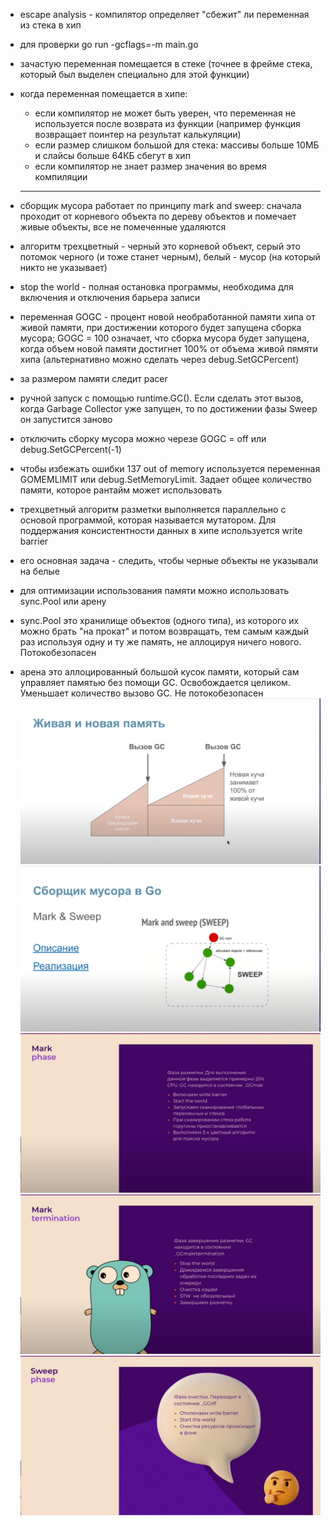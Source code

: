 - escape analysis - компилятор определяет "сбежит" ли переменная из стека в хип
- для проверки go run -gcflags=-m main.go
- зачастую переменная помещается в стеке (точнее в фрейме стека, который был выделен специально для этой функции)
- когда переменная помещается в хипе:

  - если компилятор не может быть уверен, что переменная не используется после возврата из функции (например функция возвращает поинтер на результат калькуляции)
  - если размер слишком большой для стека: массивы больше 10МБ и слайсы больше 64КБ сбегут в хип
  - если компилятор не знает размер значения во время компиляции
  <hr>

- сборщик мусора работает по принципу mark and sweep: сначала проходит от корневого объекта по дереву объектов и помечает живые объекты, все не помеченные удаляются
- алгоритм трехцветный - черный это корневой объект, серый это потомок черного (и тоже станет черным), белый - мусор (на который никто не указывает)
- stop the world - полная остановка программы, необходима для включения и отключения барьера записи
- переменная GOGC - процент новой необработанной памяти хипа от живой памяти, при достижении которого будет запущена сборка мусора; GOGC = 100 означает, что сборка мусора будет запущена, когда объем новой памяти достигнет 100% от объема живой пямяти хипа (альтернативно можно сделать через debug.SetGCPercent)
- за размером памяти следит pacer
- ручной запуск с помощью runtime.GC(). Если сделать этот вызов, когда Garbage Collector уже запущен, то по достижении фазы Sweep он запустится заново
- отключить сборку мусора можно черезе GOGC = off или debug.SetGCPercent(-1)
- чтобы избежать ошибки 137 out of memory используется переменная GOMEMLIMIT или debug.SetMemoryLimit. Задает общее количество памяти, которое рантайм может использовать
- трехцветный алгоритм разметки выполняется параллельно с основой программой, которая называется мутатором. Для поддержания консистентности данных в хипе используется write barrier
- его основная задача - следить, чтобы черные объекты не указывали на белые

- для оптимизации использования памяти можно использовать sync.Pool или арену
- sync.Pool это хранилище объектов (одного типа), из которого их можно брать "на прокат" и потом возвращать, тем самым каждый раз используя одну и ту же память, не аллоцируя ничего нового. Потокобезопасен
- арена это аллоцированный большой кусок памяти, который сам управляет памятью без помощи GC. Освобождается целиком. Уменьшает количество вызово GC. Не потокобезопасен
  <br>
  ![image](./assets/gc-1.png)
  ![image](./assets/gc-2.png)
  ![image](./assets/gc-3.png)
  ![image](./assets/gc-4.png)
  ![image](./assets/gc-5.png)
